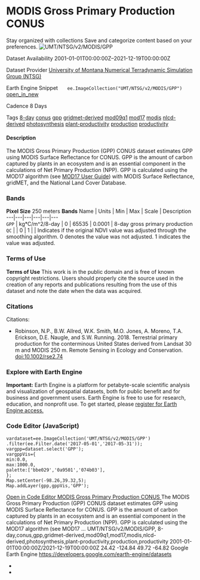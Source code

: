  
#  MODIS Gross Primary Production CONUS 
Stay organized with collections  Save and categorize content based on your preferences. 
![UMT/NTSG/v2/MODIS/GPP](https://developers.google.com/earth-engine/datasets/images/UMT/UMT_NTSG_v2_MODIS_GPP_sample.png) 

Dataset Availability
    2001-01-01T00:00:00Z–2021-12-19T00:00:00Z 

Dataset Provider
     [ University of Montana Numerical Terradynamic Simulation Group (NTSG) ](https://www.ntsg.umt.edu/project/landsat/landsat-productivity.php) 

Earth Engine Snippet
     `    ee.ImageCollection("UMT/NTSG/v2/MODIS/GPP")   ` [ open_in_new ](https://code.earthengine.google.com/?scriptPath=Examples:Datasets/UMT/UMT_NTSG_v2_MODIS_GPP) 

Cadence
    8 Days 

Tags
     [8-day](https://developers.google.com/earth-engine/datasets/tags/8-day) [conus](https://developers.google.com/earth-engine/datasets/tags/conus) [gpp](https://developers.google.com/earth-engine/datasets/tags/gpp) [gridmet-derived](https://developers.google.com/earth-engine/datasets/tags/gridmet-derived) [mod09q1](https://developers.google.com/earth-engine/datasets/tags/mod09q1) [mod17](https://developers.google.com/earth-engine/datasets/tags/mod17) [modis](https://developers.google.com/earth-engine/datasets/tags/modis) [nlcd-derived](https://developers.google.com/earth-engine/datasets/tags/nlcd-derived) [photosynthesis](https://developers.google.com/earth-engine/datasets/tags/photosynthesis) [plant-productivity](https://developers.google.com/earth-engine/datasets/tags/plant-productivity) [production](https://developers.google.com/earth-engine/datasets/tags/production) [productivity](https://developers.google.com/earth-engine/datasets/tags/productivity)
#### Description
The MODIS Gross Primary Production (GPP) CONUS dataset estimates GPP using MODIS Surface Reflectance for CONUS. GPP is the amount of carbon captured by plants in an ecosystem and is an essential component in the calculations of Net Primary Production (NPP). GPP is calculated using the MOD17 algorithm (see [MOD17 User Guide](https://www.ntsg.umt.edu/files/modis/MOD17UsersGuide2015_v3.pdf)) with MODIS Surface Reflectance, gridMET, and the National Land Cover Database.
### Bands
**Pixel Size** 250 meters 
**Bands**
Name | Units | Min | Max | Scale | Description  
---|---|---|---|---|---  
`GPP` | kg*C/m^2/8-day |  0  |  65535  | 0.0001 | 8-day gross primary production  
`QC` |  |  0  |  1  |  | Indicates if the original NDVI value was adjusted through the smoothing algorithm. 0 denotes the value was not adjusted. 1 indicates the value was adjusted.  
### Terms of Use
**Terms of Use**
This work is in the public domain and is free of known copyright restrictions. Users should properly cite the source used in the creation of any reports and publications resulting from the use of this dataset and note the date when the data was acquired.
### Citations
Citations:
  * Robinson, N.P., B.W. Allred, W.K. Smith, M.O. Jones, A. Moreno, T.A. Erickson, D.E. Naugle, and S.W. Running. 2018. Terrestrial primary production for the conterminous United States derived from Landsat 30 m and MODIS 250 m. Remote Sensing in Ecology and Conservation. [doi:10.1002/rse2.74](https://doi.org/10.1002/rse2.74)


### Explore with Earth Engine
**Important:** Earth Engine is a platform for petabyte-scale scientific analysis and visualization of geospatial datasets, both for public benefit and for business and government users. Earth Engine is free to use for research, education, and nonprofit use. To get started, please [register for Earth Engine access.](https://console.cloud.google.com/earth-engine)
### Code Editor (JavaScript)
```
vardataset=ee.ImageCollection('UMT/NTSG/v2/MODIS/GPP')
.filter(ee.Filter.date('2017-05-01','2017-05-31'));
vargpp=dataset.select('GPP');
vargppVis={
min:0.0,
max:1000.0,
palette:['bbe029','0a9501','074b03'],
};
Map.setCenter(-98.26,39.32,5);
Map.addLayer(gpp,gppVis,'GPP');
```
[ Open in Code Editor ](https://code.earthengine.google.com/?scriptPath=Examples:Datasets/UMT/UMT_NTSG_v2_MODIS_GPP)
[ MODIS Gross Primary Production CONUS ](https://developers.google.com/earth-engine/datasets/catalog/UMT_NTSG_v2_MODIS_GPP)
The MODIS Gross Primary Production (GPP) CONUS dataset estimates GPP using MODIS Surface Reflectance for CONUS. GPP is the amount of carbon captured by plants in an ecosystem and is an essential component in the calculations of Net Primary Production (NPP). GPP is calculated using the MOD17 algorithm (see MOD17 …
UMT/NTSG/v2/MODIS/GPP, 8-day,conus,gpp,gridmet-derived,mod09q1,mod17,modis,nlcd-derived,photosynthesis,plant-productivity,production,productivity 
2001-01-01T00:00:00Z/2021-12-19T00:00:00Z
24.42 -124.84 49.72 -64.82 
Google Earth Engine
https://developers.google.com/earth-engine/datasets
  * [ ](https://doi.org/https://www.ntsg.umt.edu/project/landsat/landsat-productivity.php)
  * [ ](https://doi.org/https://developers.google.com/earth-engine/datasets/catalog/UMT_NTSG_v2_MODIS_GPP)


